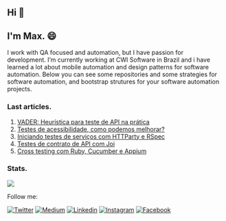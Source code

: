 ## Hi 👋  
## I'm Max. 😄

<!--
**maximilianoalves/maximilianoalves** is a ✨ _special_ ✨ repository because its `README.md` (this file) appears on your GitHub profile.
-->
I work with QA focused and automation, but I have passion for development. 
I’m currently working at CWI Software in Brazil and i have learned a lot about mobile automation and design patterns for software automation.
Below you can see some repositories and some strategies for software automation, and bootstrap strutures for your software automation projects.

### Last articles. 

1. [VADER: Heurística para teste de API na prática](https://medium.com/@maximilianoalves/vader-heuristica-para-teste-de-api-na-pratica-fcf78c6acec)
2. [Testes de acessibilidade, como podemos melhorar?](https://medium.com/cwi-software/testes-de-acessibilidade-porque-sao-pouco-explorados-4636d1d4b1f)
3. [Iniciando testes de serviços com HTTParty e RSpec](https://medium.com/cwi-software/https-medium-com-maximilianoalves-iniciando-testes-de-servicos-com-httparty-e-rspec-366fe93525ab)
4. [Testes de contrato de API com Joi](https://medium.com/cwi-software/testes-de-contrato-de-api-com-joi-1ce552fe2531)
5. [Cross testing com Ruby, Cucumber e Appium](https://medium.com/cwi-software/cross-testingo-com-ruby-cucumber-e-appium-32bc1f08fb86)  

### Stats. 
![ ](https://github-profile-summary-cards.vercel.app/api/cards/profile-details?username=maximilianoalves&theme=monokai)

Follow me:

[![Twitter](https://badgen.net/badge/Twitter/%40max_dacruz?icon=twitter)](https://twitter.com/max_dacruz)
[![Medium](https://badgen.net/badge/Medium/%40maximilianoalves?icon=medium)](https://medium.com/@maximilianoalves)
[![Linkedin](https://badgen.net/badge/Linkedin/maximilianodacruz?icon=linkedin)](https://www.linkedin.com/in/maximilianodacruz/)
[![Instagram](https://badgen.net/badge/Instagram/max_dacruz?icon=instagram)](https://www.instagram.com/max_dacruz/)
[![Facebook](https://badgen.net/badge/Facebook/maximilianoalvesdacruz?icon=facebook)](https://www.facebook.com/maximilianoalvesdacruz)
